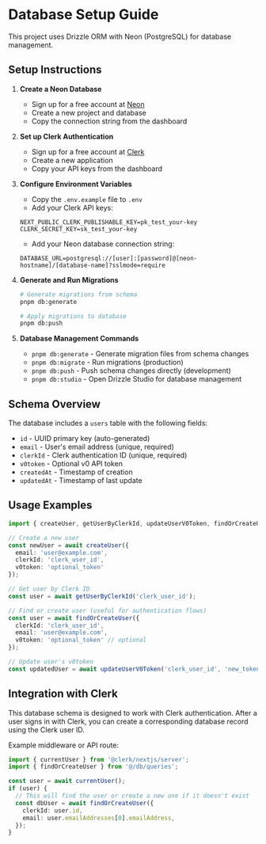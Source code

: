 # Database Setup Guide

This project uses Drizzle ORM with Neon (PostgreSQL) for database management.

## Setup Instructions

1. **Create a Neon Database**
   - Sign up for a free account at [Neon](https://neon.tech)
   - Create a new project and database
   - Copy the connection string from the dashboard

2. **Set up Clerk Authentication**
   - Sign up for a free account at [Clerk](https://clerk.com)
   - Create a new application
   - Copy your API keys from the dashboard

3. **Configure Environment Variables**
   - Copy the `.env.example` file to `.env`
   - Add your Clerk API keys:
   ```
   NEXT_PUBLIC_CLERK_PUBLISHABLE_KEY=pk_test_your-key
   CLERK_SECRET_KEY=sk_test_your-key
   ```
   - Add your Neon database connection string:
   ```
   DATABASE_URL=postgresql://[user]:[password]@[neon-hostname]/[database-name]?sslmode=require
   ```

4. **Generate and Run Migrations**
   ```bash
   # Generate migrations from schema
   pnpm db:generate
   
   # Apply migrations to database
   pnpm db:push
   ```

5. **Database Management Commands**
   - `pnpm db:generate` - Generate migration files from schema changes
   - `pnpm db:migrate` - Run migrations (production)
   - `pnpm db:push` - Push schema changes directly (development)
   - `pnpm db:studio` - Open Drizzle Studio for database management

## Schema Overview

The database includes a `users` table with the following fields:
- `id` - UUID primary key (auto-generated)
- `email` - User's email address (unique, required)
- `clerkId` - Clerk authentication ID (unique, required)
- `v0token` - Optional v0 API token
- `createdAt` - Timestamp of creation
- `updatedAt` - Timestamp of last update

## Usage Examples

```typescript
import { createUser, getUserByClerkId, updateUserV0Token, findOrCreateUser } from '@/db/queries';

// Create a new user
const newUser = await createUser({
  email: 'user@example.com',
  clerkId: 'clerk_user_id',
  v0token: 'optional_token'
});

// Get user by Clerk ID
const user = await getUserByClerkId('clerk_user_id');

// Find or create user (useful for authentication flows)
const user = await findOrCreateUser({
  clerkId: 'clerk_user_id',
  email: 'user@example.com',
  v0token: 'optional_token' // optional
});

// Update user's v0token
const updatedUser = await updateUserV0Token('clerk_user_id', 'new_token');
```

## Integration with Clerk

This database schema is designed to work with Clerk authentication. After a user signs in with Clerk, you can create a corresponding database record using the Clerk user ID.

Example middleware or API route:
```typescript
import { currentUser } from '@clerk/nextjs/server';
import { findOrCreateUser } from '@/db/queries';

const user = await currentUser();
if (user) {
  // This will find the user or create a new one if it doesn't exist
  const dbUser = await findOrCreateUser({
    clerkId: user.id,
    email: user.emailAddresses[0].emailAddress,
  });
}
```